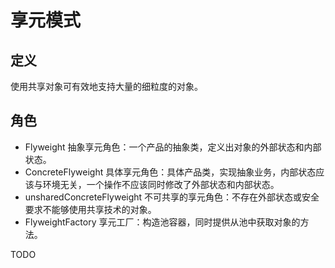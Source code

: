 # 享元模式

## 定义

使用共享对象可有效地支持大量的细粒度的对象。

## 角色

- Flyweight 抽象享元角色：一个产品的抽象类，定义出对象的外部状态和内部状态。
- ConcreteFlyweight 具体享元角色：具体产品类，实现抽象业务，内部状态应该与环境无关，一个操作不应该同时修改了外部状态和内部状态。
- unsharedConcreteFlyweight 不可共享的享元角色：不存在外部状态或安全要求不能够使用共享技术的对象。
- FlyweightFactory 享元工厂：构造池容器，同时提供从池中获取对象的方法。

TODO
